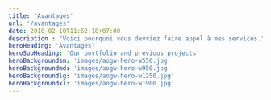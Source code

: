 ```yaml
---
title: 'Avantages'
url: '/avantages'
date: 2018-02-10T11:52:18+07:00
description : "Voici pourquoi vous devriez faire appel à mes services."
heroHeading: 'Avantages'
heroSubHeading: 'Our portfolio and previous projects'
heroBackgroundsm: 'images/aogw-hero-w550.jpg'
heroBackgroundmd: 'images/aogw-hero-w950.jpg'
heroBackgroundlg: 'images/aogw-hero-w1250.jpg'
heroBackgroundxl: 'images/aogw-hero-w1900.jpg'
---
```

